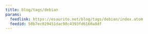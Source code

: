 ```yaml
---
title: blog/tags/debian
params:
  feedlink: https://esaurito.net/blog/tags/debian/index.atom
  feedid: 50b7ec029451dac98c4393fd6160a8df
---
```

